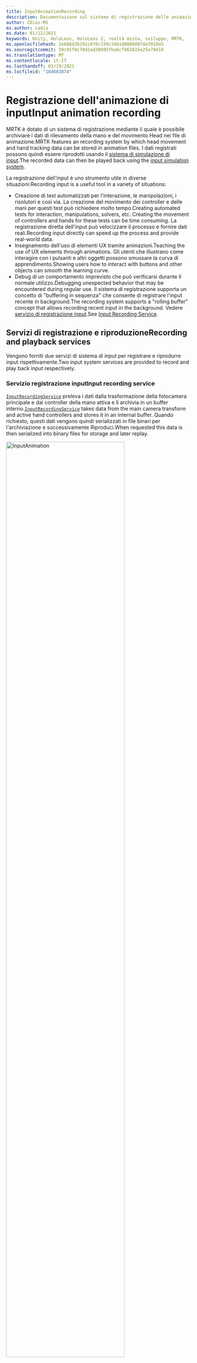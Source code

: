 ```yaml
---
title: InputAnimationRecording
description: Documentazione sul sistema di registrazione delle animazioni di input in MRTK
author: CDiaz-MS
ms.author: cadia
ms.date: 01/12/2021
keywords: Unity, HoloLens, HoloLens 2, realtà mista, sviluppo, MRTK,
ms.openlocfilehash: 2e686d3b291c076c159c34b1d888b0074e3910a5
ms.sourcegitcommit: 59c91f8c70d1ad30995fba6cf862615e25e78d10
ms.translationtype: MT
ms.contentlocale: it-IT
ms.lasthandoff: 03/19/2021
ms.locfileid: "104683874"
---
```

# <a name="input-animation-recording"></a><span data-ttu-id="43e7f-104">Registrazione dell'animazione di input</span><span class="sxs-lookup"><span data-stu-id="43e7f-104">Input animation recording</span></span>

<span data-ttu-id="43e7f-105">MRTK è dotato di un sistema di registrazione mediante il quale è possibile archiviare i dati di rilevamento della mano e del movimento Head nei file di animazione.</span><span class="sxs-lookup"><span data-stu-id="43e7f-105">MRTK features an recording system by which head movement and hand tracking data can be stored in animation files.</span></span> <span data-ttu-id="43e7f-106">I dati registrati possono quindi essere riprodotti usando il [sistema di simulazione di input](InputSimulationService.md).</span><span class="sxs-lookup"><span data-stu-id="43e7f-106">The recorded data can then be played back using the [input simulation system](InputSimulationService.md).</span></span>

<span data-ttu-id="43e7f-107">La registrazione dell'input è uno strumento utile in diverse situazioni:</span><span class="sxs-lookup"><span data-stu-id="43e7f-107">Recording input is a useful tool in a variety of situations:</span></span>

* <span data-ttu-id="43e7f-108">Creazione di test automatizzati per l'interazione, le manipolazioni, i risolutori e così via. La creazione del movimento dei controller e delle mani per questi test può richiedere molto tempo.</span><span class="sxs-lookup"><span data-stu-id="43e7f-108">Creating automated tests for interaction, manipulations, solvers, etc. Creating the movement of controllers and hands for these tests can be time consuming.</span></span> <span data-ttu-id="43e7f-109">La registrazione diretta dell'input può velocizzare il processo e fornire dati reali.</span><span class="sxs-lookup"><span data-stu-id="43e7f-109">Recording input directly can speed up the process and provide real-world data.</span></span>
* <span data-ttu-id="43e7f-110">Insegnamento dell'uso di elementi UX tramite animazioni.</span><span class="sxs-lookup"><span data-stu-id="43e7f-110">Teaching the use of UX elements through animations.</span></span>
  <span data-ttu-id="43e7f-111">Gli utenti che illustrano come interagire con i pulsanti e altri oggetti possono smussare la curva di apprendimento.</span><span class="sxs-lookup"><span data-stu-id="43e7f-111">Showing users how to interact with buttons and other objects can smooth the learning curve.</span></span>
* <span data-ttu-id="43e7f-112">Debug di un comportamento imprevisto che può verificarsi durante il normale utilizzo.</span><span class="sxs-lookup"><span data-stu-id="43e7f-112">Debugging unexpected behavior that may be encountered during regular use.</span></span>
  <span data-ttu-id="43e7f-113">Il sistema di registrazione supporta un concetto di "buffering in sequenza" che consente di registrare l'input recente in background.</span><span class="sxs-lookup"><span data-stu-id="43e7f-113">The recording system supports a "rolling buffer" concept that allows recording recent input in the background.</span></span>
  <span data-ttu-id="43e7f-114">Vedere [servizio di registrazione input](#input-recording-service).</span><span class="sxs-lookup"><span data-stu-id="43e7f-114">See [Input Recording Service](#input-recording-service).</span></span>

## <a name="recording-and-playback-services"></a><span data-ttu-id="43e7f-115">Servizi di registrazione e riproduzione</span><span class="sxs-lookup"><span data-stu-id="43e7f-115">Recording and playback services</span></span>

<span data-ttu-id="43e7f-116">Vengono forniti due servizi di sistema di input per registrare e riprodurre input rispettivamente.</span><span class="sxs-lookup"><span data-stu-id="43e7f-116">Two input system services are provided to record and play back input respectively.</span></span>

### <a name="input-recording-service"></a><span data-ttu-id="43e7f-117">Servizio registrazione input</span><span class="sxs-lookup"><span data-stu-id="43e7f-117">Input recording service</span></span>

<span data-ttu-id="43e7f-118">[`InputRecordingService`](xref:Microsoft.MixedReality.Toolkit.Input.InputRecordingService) preleva i dati dalla trasformazione della fotocamera principale e dai controller della mano attiva e li archivia in un buffer interno.</span><span class="sxs-lookup"><span data-stu-id="43e7f-118">[`InputRecordingService`](xref:Microsoft.MixedReality.Toolkit.Input.InputRecordingService) takes data from the main camera transform and active hand controllers and stores it in an internal buffer.</span></span> <span data-ttu-id="43e7f-119">Quando richiesto, questi dati vengono quindi serializzati in file binari per l'archiviazione e successivamente Riproduci.</span><span class="sxs-lookup"><span data-stu-id="43e7f-119">When requested this data is then serialized into binary files for storage and later replay.</span></span>

<a target="_blank" href="../images/input-simulation/MRTK_InputAnimation_RecordingDiagram.png" alt="Input Simulation">
  <img src="../images/input-simulation/MRTK_InputAnimation_RecordingDiagram.png" title="Registrazione dell'animazione di input" width="80%" alt="InputAnimation" class="center" />
</a>

<span data-ttu-id="43e7f-121">Per avviare la registrazione dell'input [`StartRecording`](xref:Microsoft.MixedReality.Toolkit.Input.IMixedRealityInputRecordingService.StartRecording) , chiamare la funzione.</span><span class="sxs-lookup"><span data-stu-id="43e7f-121">To start recording input call the [`StartRecording`](xref:Microsoft.MixedReality.Toolkit.Input.IMixedRealityInputRecordingService.StartRecording) function.</span></span> <span data-ttu-id="43e7f-122">[`StopRecording`](xref:Microsoft.MixedReality.Toolkit.Input.IMixedRealityInputRecordingService.StopRecording) sospende la registrazione, ma non rimuove i dati registrati fino [`DiscardRecordedInput`](xref:Microsoft.MixedReality.Toolkit.Input.IMixedRealityInputRecordingService.DiscardRecordedInput) a questo momento, se necessario, usare per eseguire questa operazione.</span><span class="sxs-lookup"><span data-stu-id="43e7f-122">[`StopRecording`](xref:Microsoft.MixedReality.Toolkit.Input.IMixedRealityInputRecordingService.StopRecording) will pause recording (but not discard the data recorded so far, use [`DiscardRecordedInput`](xref:Microsoft.MixedReality.Toolkit.Input.IMixedRealityInputRecordingService.DiscardRecordedInput) to do this if needed).</span></span>

<span data-ttu-id="43e7f-123">Per impostazione predefinita, le dimensioni del buffer di registrazione sono limitate a 30 secondi.</span><span class="sxs-lookup"><span data-stu-id="43e7f-123">By default the size of the recording buffer is limited to 30 seconds.</span></span> <span data-ttu-id="43e7f-124">In questo modo, il servizio di registrazione può registrare in background senza accumulare troppi dati, quindi salvare gli ultimi 30 secondi, se necessario.</span><span class="sxs-lookup"><span data-stu-id="43e7f-124">This allows the recording service to keep recording in the background without accumulating too much data, and then save the last 30 seconds when required.</span></span> <span data-ttu-id="43e7f-125">L'intervallo di tempo può essere modificato usando la [`RecordingBufferTimeLimit`](xref:Microsoft.MixedReality.Toolkit.Input.IMixedRealityInputRecordingService.RecordingBufferTimeLimit) Proprietà oppure la registrazione può essere illimitata usando l' [`UseBufferTimeLimit`](xref:Microsoft.MixedReality.Toolkit.Input.IMixedRealityInputRecordingService.UseBufferTimeLimit) opzione.</span><span class="sxs-lookup"><span data-stu-id="43e7f-125">The time interval can be changed using the [`RecordingBufferTimeLimit`](xref:Microsoft.MixedReality.Toolkit.Input.IMixedRealityInputRecordingService.RecordingBufferTimeLimit) property, or recording can be unlimited using the [`UseBufferTimeLimit`](xref:Microsoft.MixedReality.Toolkit.Input.IMixedRealityInputRecordingService.UseBufferTimeLimit) option.</span></span>

<span data-ttu-id="43e7f-126">I dati nel buffer di registrazione possono essere salvati in un file binario usando la funzione [SaveInputAnimation](xref:Microsoft.MixedReality.Toolkit.Input.IMixedRealityInputRecordingService.SaveInputAnimation*) .</span><span class="sxs-lookup"><span data-stu-id="43e7f-126">The data in the recording buffer can be saved in a binary file using the [SaveInputAnimation](xref:Microsoft.MixedReality.Toolkit.Input.IMixedRealityInputRecordingService.SaveInputAnimation*) function.</span></span>

<span data-ttu-id="43e7f-127">Per informazioni dettagliate sul formato di file binario, vedere [specifica del formato del file di animazione di input](InputAnimationFileFormat.md).</span><span class="sxs-lookup"><span data-stu-id="43e7f-127">For details on the binary file format see [Input Animation File Format Specification](InputAnimationFileFormat.md).</span></span>

### <a name="input-playback-service"></a><span data-ttu-id="43e7f-128">Servizio di riproduzione input</span><span class="sxs-lookup"><span data-stu-id="43e7f-128">Input playback service</span></span>

<span data-ttu-id="43e7f-129">[`InputPlaybackService`](xref:Microsoft.MixedReality.Toolkit.Input.InputPlaybackService) legge un file binario con i dati di animazione di input, quindi applica tali dati tramite [InputSimulationService](xref:Microsoft.MixedReality.Toolkit.Input.InputSimulationService) per ricreare i movimenti registrati.</span><span class="sxs-lookup"><span data-stu-id="43e7f-129">[`InputPlaybackService`](xref:Microsoft.MixedReality.Toolkit.Input.InputPlaybackService) reads a binary file with input animation data and then applies this data through the [InputSimulationService](xref:Microsoft.MixedReality.Toolkit.Input.InputSimulationService) to recreate the recorded movements.</span></span>

<a target="_blank" href="../images/input-simulation/MRTK_InputAnimation_PlaybackDiagram.png">
  <img src="../images/input-simulation/MRTK_InputAnimation_PlaybackDiagram.png" title="Riproduzione dell'animazione di input" width="80%" alt="Input Simulation" class="center" />
</a>

<span data-ttu-id="43e7f-131">Per avviare la riproduzione dell'animazione di input, è necessario caricarla da un file usando la funzione [LoadInputAnimation](xref:Microsoft.MixedReality.Toolkit.Input.IMixedRealityInputPlaybackService.LoadInputAnimation*) .</span><span class="sxs-lookup"><span data-stu-id="43e7f-131">To start playing back input animation it should be loaded from a file using the [LoadInputAnimation](xref:Microsoft.MixedReality.Toolkit.Input.IMixedRealityInputPlaybackService.LoadInputAnimation*) function.</span></span>

<span data-ttu-id="43e7f-132">Chiamare [Play](xref:Microsoft.MixedReality.Toolkit.Input.IMixedRealityInputPlaybackService.Play), [pause](xref:Microsoft.MixedReality.Toolkit.Input.IMixedRealityInputPlaybackService.Play)o [Stop](xref:Microsoft.MixedReality.Toolkit.Input.IMixedRealityInputPlaybackService.Stop) per controllare la riproduzione dell'animazione.</span><span class="sxs-lookup"><span data-stu-id="43e7f-132">Call [Play](xref:Microsoft.MixedReality.Toolkit.Input.IMixedRealityInputPlaybackService.Play), [Pause](xref:Microsoft.MixedReality.Toolkit.Input.IMixedRealityInputPlaybackService.Play), or [Stop](xref:Microsoft.MixedReality.Toolkit.Input.IMixedRealityInputPlaybackService.Stop) to control the animation playback.</span></span>

<span data-ttu-id="43e7f-133">Il tempo di animazione corrente può anche essere controllato direttamente con la proprietà [localtime](xref:Microsoft.MixedReality.Toolkit.Input.IMixedRealityInputPlaybackService.LocalTime) .</span><span class="sxs-lookup"><span data-stu-id="43e7f-133">The current animation time can also be controlled directly with the [LocalTime](xref:Microsoft.MixedReality.Toolkit.Input.IMixedRealityInputPlaybackService.LocalTime) property.</span></span>

> [!WARNING]
> <span data-ttu-id="43e7f-134">Il ciclo o la reimpostazione dell'animazione o [`LocalTime`](xref:Microsoft.MixedReality.Toolkit.Input.IMixedRealityInputPlaybackService.LocalTime) dell'impostazione dell'input direttamente tramite lo scrubbing della sequenza temporale può produrre risultati imprevisti durante la modifica della scena.</span><span class="sxs-lookup"><span data-stu-id="43e7f-134">Looping or resetting input animation or setting [`LocalTime`](xref:Microsoft.MixedReality.Toolkit.Input.IMixedRealityInputPlaybackService.LocalTime) directly by scrubbing the timeline may yield unexpected results when manipulating the scene!</span></span> <span data-ttu-id="43e7f-135">Vengono registrati solo i movimenti di input, le eventuali modifiche aggiuntive, ad esempio lo spostamento di oggetti o la rotazione delle opzioni non verranno reimpostate.</span><span class="sxs-lookup"><span data-stu-id="43e7f-135">Only the input movements are recorded, any additional changes such as moving objects or flipping switches will not be reset.</span></span> <span data-ttu-id="43e7f-136">Assicurarsi di ricaricare la scena se sono state apportate modifiche irreversibili.</span><span class="sxs-lookup"><span data-stu-id="43e7f-136">Make sure to reload the scene if irreversible changes have been made.</span></span>

### <a name="editor-tools-for-recording-and-playing-input-animation"></a><span data-ttu-id="43e7f-137">Strumenti Editor per la registrazione e la riproduzione dell'animazione di input</span><span class="sxs-lookup"><span data-stu-id="43e7f-137">Editor tools for recording and playing input animation</span></span>

<span data-ttu-id="43e7f-138">Nell'editor di Unity sono disponibili numerosi strumenti per la registrazione e l'analisi dell'animazione di input.</span><span class="sxs-lookup"><span data-stu-id="43e7f-138">A number of tools exist in the Unity editor for recording and examining input animation.</span></span> <span data-ttu-id="43e7f-139">È possibile accedere a questi strumenti nella [finestra degli strumenti di simulazione di input](InputSimulationService.md#input-simulation-tools-window), che può essere aperta da _mixed reality Toolkit > Utilities > menu di simulazione input_ .</span><span class="sxs-lookup"><span data-stu-id="43e7f-139">These tools can be accessed in the [input simulation tools window](InputSimulationService.md#input-simulation-tools-window), which can be opened from the _Mixed Reality Toolkit > Utilities > Input Simulation_ menu.</span></span>

> [!NOTE]
> <span data-ttu-id="43e7f-140">La registrazione e la riproduzione di input funzionano solo in modalità di riproduzione.</span><span class="sxs-lookup"><span data-stu-id="43e7f-140">Input recording and playback only works during play mode.</span></span>

<span data-ttu-id="43e7f-141">La finestra di registrazione input presenta due modalità:</span><span class="sxs-lookup"><span data-stu-id="43e7f-141">The input recording window has two modes:</span></span>

* <span data-ttu-id="43e7f-142">_Registrazione_ per registrare l'input durante la modalità di riproduzione e salvarlo nei file di animazione.</span><span class="sxs-lookup"><span data-stu-id="43e7f-142">_Recording_ for recording input during play mode and saving it to animation files.</span></span>

  <span data-ttu-id="43e7f-143">Quando si attiva il pulsante [`InputRecordingService`](xref:Microsoft.MixedReality.Toolkit.Input.InputRecordingService) di registrazione, è abilitato per registrare l'input.</span><span class="sxs-lookup"><span data-stu-id="43e7f-143">When toggling on the recording button the [`InputRecordingService`](xref:Microsoft.MixedReality.Toolkit.Input.InputRecordingService) is enabled to record input.</span></span>
  <span data-ttu-id="43e7f-144">Quando si disattiva il pulsante registrazione, viene visualizzata una selezione di salvataggio file e l'animazione di input registrata viene salvata nella destinazione selezionata.</span><span class="sxs-lookup"><span data-stu-id="43e7f-144">When toggling off the recording button a file save selection is shown and the recorded input animation is saved to the selected destination.</span></span>

  <span data-ttu-id="43e7f-145">Il limite di tempo del buffer può essere modificato anche in questa modalità.</span><span class="sxs-lookup"><span data-stu-id="43e7f-145">The buffer time limit can also be changed in this mode.</span></span>

* <span data-ttu-id="43e7f-146">_Riproduzione_ per il caricamento di file di animazione e ricreazione dell'input tramite il sistema di simulazione di input.</span><span class="sxs-lookup"><span data-stu-id="43e7f-146">_Playback_ for loading animation files and then recreating input through the input simulation system.</span></span>

  <span data-ttu-id="43e7f-147">Prima di tutto è necessario caricare un'animazione in questa modalità.</span><span class="sxs-lookup"><span data-stu-id="43e7f-147">An animation must be loaded in this mode first.</span></span> <span data-ttu-id="43e7f-148">Dopo la registrazione dell'input in modalità di registrazione, l'animazione risultante viene caricata automaticamente.</span><span class="sxs-lookup"><span data-stu-id="43e7f-148">After recording input in recording mode the resulting animation is automatically loaded.</span></span> <span data-ttu-id="43e7f-149">In alternativa, fare clic sul pulsante "carica" per selezionare un file di animazione esistente.</span><span class="sxs-lookup"><span data-stu-id="43e7f-149">Alternatively click the "Load" button to select an existing animation file.</span></span>

  <span data-ttu-id="43e7f-150">I pulsanti di controllo dell'ora da sinistra a destra sono:</span><span class="sxs-lookup"><span data-stu-id="43e7f-150">The time control buttons from left to right are:</span></span>

  * <span data-ttu-id="43e7f-151">_Reimposta_ l'ora di riproduzione all'inizio dell'animazione.</span><span class="sxs-lookup"><span data-stu-id="43e7f-151">_Reset_ the playback time to the start of the animation.</span></span>
  * <span data-ttu-id="43e7f-152">_Riproduzione_ continua dell'animazione nel tempo.</span><span class="sxs-lookup"><span data-stu-id="43e7f-152">_Play_ animation continuously over time.</span></span>
  * <span data-ttu-id="43e7f-153">Eseguire un _passaggio avanti una_ volta.</span><span class="sxs-lookup"><span data-stu-id="43e7f-153">_Step_ forward one time step.</span></span>

  <span data-ttu-id="43e7f-154">Il dispositivo di scorrimento può essere usato anche per scorrere la sequenza temporale dell'animazione.</span><span class="sxs-lookup"><span data-stu-id="43e7f-154">The slider can also be used to scrub through the animation timeline.</span></span>

> [!WARNING]
> <span data-ttu-id="43e7f-155">Il ciclo o la reimpostazione dell'animazione dell'input o la ripulitura della sequenza temporale possono produrre risultati imprevisti durante la modifica della scena.</span><span class="sxs-lookup"><span data-stu-id="43e7f-155">Looping or resetting input animation or scrubbing the timeline may yield unexpected results when manipulating the scene!</span></span> <span data-ttu-id="43e7f-156">Vengono registrati solo i movimenti di input, le eventuali modifiche aggiuntive, ad esempio lo spostamento di oggetti o la rotazione delle opzioni non verranno reimpostate.</span><span class="sxs-lookup"><span data-stu-id="43e7f-156">Only the input movements are recorded, any additional changes such as moving objects or flipping switches will not be reset.</span></span> <span data-ttu-id="43e7f-157">Assicurarsi di ricaricare la scena se sono state apportate modifiche irreversibili.</span><span class="sxs-lookup"><span data-stu-id="43e7f-157">Make sure to reload the scene if irreversible changes have been made.</span></span>
